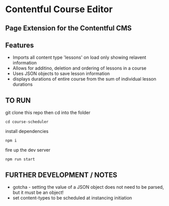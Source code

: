 # Contentful Course Editor
## Page Extension for the Contentful CMS

## Features

- Imports all content type 'lessons' on load only showing relavent information
- Allows for additino, deletion and ordering of lessons in a course 
- Uses JSON objects to save lesson information
- displays durations of entire course from the sum of individual lesson durations

## TO RUN

git clone this repo then cd into the folder
```
cd course-scheduler
```
install dependencies
```
npm i
```
fire up the dev server
```
npm run start
```

## FURTHER DEVELOPMENT / NOTES

- gotcha - setting the value of a JSON object does not need to be parsed, but it must be an object!
- set content-types to be scheduled at instancing initiation
